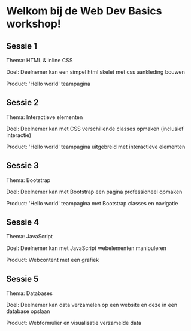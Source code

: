 # Welkom bij de Web Dev Basics workshop!

## Sessie 1
Thema: HTML & inline CSS

Doel: Deelnemer kan een simpel html skelet met css aankleding bouwen

Product: 'Hello world' teampagina

## Sessie 2
Thema: Interactieve elementen

Doel: Deelnemer kan met CSS verschillende classes opmaken (inclusief interactie)

Product: 'Hello world' teampagina uitgebreid met interactieve elementen

## Sessie 3
Thema: Bootstrap

Doel: Deelnemer kan met Bootstrap een pagina professioneel opmaken

Product: 'Hello world' teampagina met Bootstrap classes en navigatie

## Sessie 4
Thema: JavaScript

Doel: Deelnemer kan met JavaScript webelementen manipuleren

Product: Webcontent met een grafiek

## Sessie 5
Thema: Databases

Doel: Deelnemer kan data verzamelen op een website en deze in een database opslaan

Product: Webformulier en visualisatie verzamelde data

